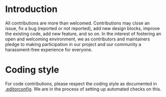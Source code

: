 # Introduction

All contributions are more than welcomed. Contributions may close an issue, fix a bug (reported or not reported), add new design blocks, improve the existing code, add new feature, and so on. In the interest of fostering an open and welcoming environment, we as contributors and maintainers pledge to making participation in our project and our community a harassment-free experience for everyone.

# Coding style

For code contributions, please respect the coding style as documented in [.editorconfig](.editorconfig). We are in the process of setting up automated checks on this.
